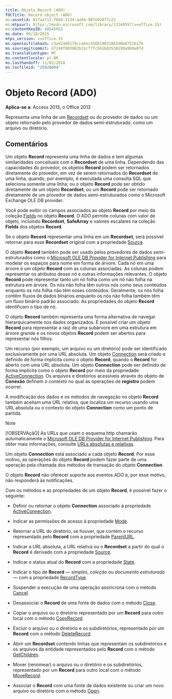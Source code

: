 ```yaml
---
title: Objeto Record (ADO)
TOCTitle: Record object (ADO)
ms:assetid: 817aaf13-78d4-1134-aa94-997e92077c22
ms:mtpsurl: https://msdn.microsoft.com/library/JJ249557(v=office.15)
ms:contentKeyID: 48545952
ms.date: 09/18/2015
mtps_version: v=office.15
ms.openlocfilehash: c3a42a89179cca6ec556819031865d6b6752b176
ms.sourcegitcommit: d7248f803002b31cf7fc561b03530199a9b0a8fd
ms.translationtype: MT
ms.contentlocale: pt-BR
ms.lasthandoff: 11/02/2018
ms.locfileid: "25928604"
---
```

# <a name="record-object-ado"></a>Objeto Record (ADO)


**Aplica-se a**: Access 2013, o Office 2013

Representa uma linha de um [Recordset](recordset-object-ado.md) ou do provedor de dados ou um objeto retornado pelo provedor de dados semi-estruturado, como um arquivo ou diretório.

## <a name="remarks"></a>Comentários

Um objeto **Record** representa uma linha de dados e tem algumas similaridades conceituais com o **Recordset** de uma linha. Dependendo das capacidades do provedor, os objetos **Record** podem ser retornados diretamente do provedor, em vez de serem retornados do **Recordset** de uma linha, quando, por exemplo, é executada uma consulta SQL que seleciona somente uma linha; ou o objeto **Record** pode ser obtido diretamente de um objeto **Recordset**; ou um **Record** pode ser retornado diretamente de um provedor de dados semi-estruturados como o Microsoft Exchange OLE DB provider.

Você pode exibir os campos associados ao objeto **Record** por meio da coleção [Fields](fields-collection-ado.md) no objeto **Record**. O ADO permite colunas com valor de objeto, incluindo **Recordset**, **SafeArray** e valores escalares na coleção **Fields** dos objetos **Record**.

Se o objeto **Record** representar uma linha em um **Recordset**, será possível retornar para esse **Recordset** original com a propriedade [Source](source-property-ado-record.md).

O objeto **Record** também pode ser usado pelos provedores de dados semi-estruturados como o [Microsoft OLE DB Provider for Internet Publishing](microsoft-ole-db-provider-for-internet-publishing.md) para modelar os espaços para nome em forma de árvore. Cada nó em uma árvore é um objeto **Record** com as colunas associadas. As colunas podem representar os atributos desse nó e outras informações relevantes. O objeto **Record** pode representar tanto um nó folha como um nó não folha na estrutura em árvore. Os nós não folha têm outros nós como seus conteúdos enquanto os nós folha não têm esses conteúdos. Geralmente, os nós folha contêm fluxos de dados binários enquanto os nós não folha também têm um fluxo binário padrão associado. As propriedades do objeto **Record** identificam o tipo de nó.

O objeto **Record** também representa uma forma alternativa de navegar hierarquicamente nos dados organizados. É possível criar um objeto **Record** para representar a raiz de uma subárvore em uma estrutura em árvore grande e os novos objetos **Record** podem ser abertos para representar nós filhos.

Um recurso (por exemplo, um arquivo ou um diretório) pode ser identificado exclusivamente por uma URL absoluta. Um objeto [Connection](connection-object-ado.md) será criado e definido de forma implícita como o objeto **Record**, quando o **Record** for aberto com uma URL absoluta. Um objeto **Connection** pode ser definido de forma implícita como o objeto **Record** por meio da propriedade [ActiveConnection](activeconnection-property-ado.md). Os arquivos e diretórios acessíveis através do objeto de **Conexão** definem o *contexto* no qual as operações de **registro** podem ocorrer.

A modificação dos dados e os métodos de navegação no objeto **Record** também aceitam uma URL relativa, que localiza um recurso usando uma URL absoluta ou o contexto do objeto **Connection** como um ponto de partida.

> [!NOTE]
> [!OBSERVAçãO] As URLs que usam o esquema http chamarão automaticamente o [Microsoft OLE DB Provider for Internet Publishing](microsoft-ole-db-provider-for-internet-publishing.md). Para obter mais informações, consulte [URLs absolutas e relativas](absolute-and-relative-urls.md).



Um objeto **Connection** está associado a cada objeto **Record**. Por esse motivo, as operações do objeto **Record** podem fazer parte de uma operação pela chamada dos métodos de transação do objeto **Connection**.

O objeto **Record** não oferecer suporte aos eventos ADO e, por esse motivo, não responderá às notificações.

Com os métodos e as propriedades de um objeto **Record**, é possível fazer o seguinte:

  - Definir ou retornar o objeto **Connection** associado à propriedade [ActiveConnection](activeconnection-property-ado.md).

  - Indicar as permissões de acesso à propriedade [Mode](mode-property-ado.md).

  - Retornar a URL do diretório, se houver, que contém o recurso representado pelo **Record** com a propriedade [ParentURL](parenturl-property-ado.md).

  - Indicar a URL absoluta, a URL relativa ou o **Recordset** a partir do qual o **Record** é derivado com a propriedade [Source](source-property-ado-record.md).

  - Indicar o status atual do **Record** com a propriedade [State](state-property-ado.md).

  - Indicar o tipo de **Record** — *simples*, *coleção* ou *documento estruturado* — com a propriedade [RecordType](recordtype-property-ado.md).

  - Suspender a execução de uma operação assíncrona com o método [Cancel](cancel-method-ado.md).

  - Desassociar o **Record** de uma fonte de dados com o método [Close](close-method-ado.md).

  - Copiar o arquivo ou o diretório representado por um **Record** para outro local com o método [CopyRecord](copyrecord-method-ado.md).

  - Excluir o arquivo ou o diretório e os subdiretórios, representado por um **Record** com o método [DeleteRecord](deleterecord-method-ado.md).

  - Abrir um **Recordset** contendo linhas que representam os subdiretórios e os arquivos da entidade representados pelo **Record** com o método [GetChildren](getchildren-method-ado.md).

  - Mover (renomear) o arquivo ou o diretório e os subdiretórios, representado por um **Record** para outro local com o método [MoveRecord](moverecord-method-ado.md).

  - Associar o **Record** com uma fonte de dados existente ou criar um novo arquivo ou diretório com o método [Open](open-method-ado-record.md).

